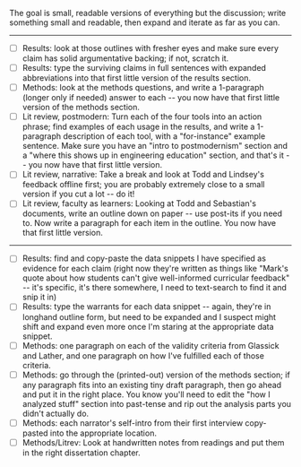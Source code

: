 The goal is small, readable versions of everything but the discussion; write something small and readable, then expand and iterate as far as you can.

------

- [ ] Results: look at those outlines with fresher eyes and make sure every claim has solid argumentative backing; if not, scratch it.
- [ ] Results: type the surviving claims in full sentences with expanded abbreviations into that first little version of the results section.
- [ ] Methods: look at the methods questions, and write a 1-paragraph (longer only if needed) answer to each -- you now have that first little version of the methods section. 
- [ ] Lit review, postmodern: Turn each of the four tools into an action phrase; find examples of each usage in the results, and write a 1-paragraph description of each tool, with a "for-instance" example sentence. Make sure you have an "intro to postmodernism" section and a "where this shows up in engineering education" section, and that's it -- you now have that first little version.
- [ ] Lit review, narrative: Take a break and look at Todd and Lindsey's feedback offline first; you are probably extremely close to a small version if you cut a lot -- do it!
- [ ] Lit review, faculty as learners: Looking at Todd and Sebastian's documents, write an outline down on paper -- use post-its if you need to. Now write a paragraph for each item in the outline. You now have that first little version.

------

- [ ] Results: find and copy-paste the data snippets I have specified as evidence for each claim (right now they're written as things like "Mark's quote about how students can't give well-informed curricular feedback" -- it's specific, it's there somewhere, I need to text-search to find it and snip it in)
- [ ] Results: type the warrants for each data snippet -- again, they're in longhand outline form, but need to be expanded and I suspect might shift and expand even more once I'm staring at the appropriate data snippet.
- [ ] Methods: one paragraph on each of the validity criteria from Glassick and Lather, and one paragraph on how I've fulfilled each of those criteria.
- [ ] Methods: go through the (printed-out) version of the methods section; if any paragraph fits into an existing tiny draft paragraph, then go ahead and put it in the right place. You know you'll need to edit the "how I analyzed stuff" section into past-tense and rip out the analysis parts you didn't actually do.
- [ ] Methods: each narrator's self-intro from their first interview copy-pasted into the appropriate location.
- [ ] Methods/Litrev: Look at handwritten notes from readings and put them in the right dissertation chapter.
